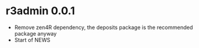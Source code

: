 # r3admin 0.0.1

-   Remove zen4R dependency, the deposits package is the recommended
    package anyway
-   Start of NEWS
